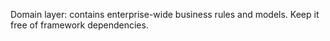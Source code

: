 Domain layer: contains enterprise-wide business rules and models. Keep it free of framework dependencies.